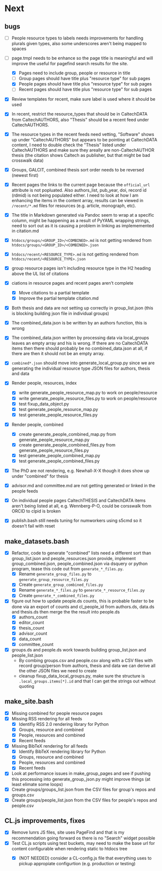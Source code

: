 # Next

## bugs

- [ ] People resource types to labels needs improvements for handling plurals given types, also some underscores aren't being mapped to spaces
- [ ] page.tmpl needs to be enhance so the page title is meaningful and will improve the useful for pagefind search results for the site.
    - [x] Pages need to include group, people or resource in title
    - [ ] Group pages should have title plus "resource type" for sub pages
    - [x] People pages should have title plus "resource type" for sub pages
    - [ ] Recent pages should have title plus "resource type" for sub pages
- [x] Review templates for recent, make sure label is used where it should be used
- [x] In recent, restrict the resource_types that should be in CaltechDATA from CaltechAUTHORS, also "Thesis" should be a recent feed under CaltechAUTHORS.
- [x] The resource types in the recent feeds need vetting, "Software" shows up under "CaltechAUTHORS" but appears to be pointing at CaltechDATA content, I need to double check the "Thesis" listed under CaltechAUTHORS and make sure they areally are non-CaltechAUTHOR thesis (the citation shows Caltech as publisher, but that might be bad crosswalk data)
- [x] Groups, GALCIT, combined thesis sort order needs to be reversed (newest first)
- [x] Recent pages the links to the current page because the `official_url` attribute is not popluated. Also authors_list, pub_year, doi, record id (rdmid) is not being populated either. I need to look at how I am enhancing the items in the content array, results can be viewed in `/recent/*.md` files for resources (e.g. article, monograph, etc). 
- [x] The title in Markdown generated via Pandoc seem to wrap at a specific column, might be happening as a result of PyYAML wrapping strings, need to sort out as it is causing a problem in linking as implememented in citation.md
- [x] `htdocs/groups/<GROUP_ID>/<COMBINED>.md` is not getting rendered from `htdocs/groups/<GROUP_ID>/<COMBINED>.json`
- [x] `htdocs/recent/<RESOURCE_TYPE>.md` is not getting rendered from `htdocs/recent/<RESOURCE_TYPE>.json`
- [x] group resource pages isn't including resource type in the H2 heading above the UL list of citations
- [x] ciations in resource pages and recent pages aren't complete
    - [x] Move citations to a partial template
    - [x] Improve the partial template citation.md
- [x] Both thesis and data are not setting up correctly in group_list.json (this is blocking building json file in individual groups)
- [x] The combined_data.json is be written by an authors function, this is wrong
- [x] The combined_data.json written by processing data via local_groups leaves an empty array and his is wrong. If there are no CaltechDATA items then there should probably be no combined_data.json at all, if there are then it should not be an empty array.
- [x] `combined*.json` should move into generate_local_group.py since we are generating the individual resource type JSON files for authors, thesis and data
- [x] Render people, resources, index
    - [x] write generate_people_resource_map.py to work on people/resource
    - [x] write generate_people_resource_files.py to work on people/resource
    - [x] test fixup_data_object.py
    - [x] test generate_people_resource_map.py
    - [x] test generate_people_resource_files.py
- [x] Render people, combined
    - [x] create generate_people_combined_map.py from generate_people_resource_map.py
    - [x] create generate_people_combined_files.py from generate_people_resource_files.py
    - [x] test generate_people_combined_map.py
    - [x] test generate_people_combined_files.py
- [x] The PhD are not rendering, e.g. Newhall-X-X though it does show up under "combined" for thesis
- [x] advisor.md and committee.md are not getting generated or linked in the people feeds
- [x] On individual people pages CaltechTHESIS and CaltechDATA items aren't being listed at all, e.g. Wennberg-P-O, could be corsswalk from ORCID to clpid is broken
- [x] publish.bash still needs tuning for numworkers using s5cmd so it doesn't fail with reset



## make_datasets.bash

- [x] Refactor, code to generate "combined" lists need a different sort than group_list.json and people_resources.json provide, implement group_combined.json, people_combined.json via dsquery or python program, tease this code out from `generate_*_files.py`. 
    - [x] Rename `generate_group_files.py` to `generate_group_resource_files.py`
    - [x] Create `generate_group_combined_files.py`
    - [x] Rename `generate_*_files.py` to `generate_*_resource_files.py`
    - [x] Create `generate_*_combined_files.py`
- [x] figure out how to update people.ds counts, this is probable faster to be done via an export of counts and cl_people_id from authors.ds, data.ds and thesis.ds then merge the the result into people.ds
    - [x] authors_count
    - [x] editor_count
    - [x] thesis_count
    - [x] advisor_count
    - [x] data_count
    - [x] committee_count
- [x] groups.ds and people.ds work towards building group_list.json and people_list.json
    - By combing groups.csv and people.csv along with a CSV files with record group/person from authors, thesis and data we can derive all the other JSON files we need to create
    - cleanup fixup_data_local_groups.py, make sure the structure is `.local_groups.items[*].id` and that I can get the strings out without quoting

## make_site.bash

- [x] Missing combined for people resource pages
- [x] Missing RSS rendering for all feeds
    - [x] Identifiy RSS 2.0 rendering library for Python
    - [x] Groups, resource and combined
    - [x] People, resources and combined
    - [x] Recent feeds
- [x] Missing BibTeX rendering for all feeds
    - [x] Identify BibTeX rendering library for Python
    - [x] Groups, resource and combined
    - [x] People, resources and combined
    - [x] Recent feeds
- [x] Look at performance issues in make_group_pages and see if pushing this processing into generate_group_json.py might improve things (at least elimate some loops)
- [x] Create groups/groups_list.json from the CSV files for group's repos and groups.csv
- [x] Create groups/people_list.json from the CSV files for people's repos and people.csv

## CL.js improvements, fixes

- [x] Remove lunrs JS files, site uses PageFind and that is my recommendation going forward os there is no "Search" widget possible
- [x] Test CL.js scripts using test buckets, may need to make the base url for content configurable when rendering static to htdocs tree
    - [x] (NOT NEEDED) consider a CL-config.js file that everything uses to pickup appropiate configurtion (e.g. production or testing)


